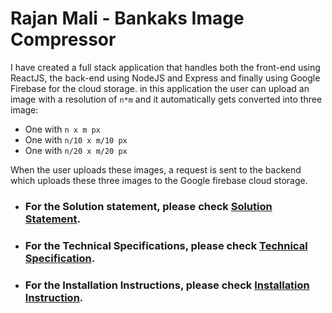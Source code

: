 # Rajan Mali - Bankaks Image Compressor

I have created a full stack application that handles both the front-end using ReactJS, the back-end using NodeJS and Express and finally using Google Firebase for the cloud storage. in this application the user can upload an image with a resolution of `n*m` and it automatically gets converted into three image:

- One with `n x m px`
- One with `n/10 x m/10 px`
- One with `n/20 x m/20 px`

When the user uploads these images, a request is sent to the backend which uploads these three images to the Google firebase cloud storage.

- ### For the Solution statement, please check [Solution Statement].
- ### For the Technical Specifications, please check [Technical Specification].
- ### For the Installation Instructions, please check [Installation Instruction].

[//]: # "These are reference links used in the body of this note and get stripped out when the markdown processor does its job. There is no need to format nicely because it shouldn't be seen. Thanks SO - http://stackoverflow.com/questions/4823468/store-comments-in-markdown-syntax"
[solution statement]: https://code.visualstudio.com/
[technical specification]: https://reactjs.org/
[installation instruction]: https://github.com/axios/axios
